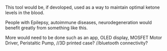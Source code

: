 This tool would be, if devoloped, used as a way to maintain optimal ketone levels in the blood. 

People with Epilepsy, autoimmune diseases, neurodegeneration would benefit greatly from something like this. 

More would need to be done such as an app, OLED display, MOSFET Motor Driver, Peristaltic Pump, //3D printed case? //bluetooth connectivity? 
